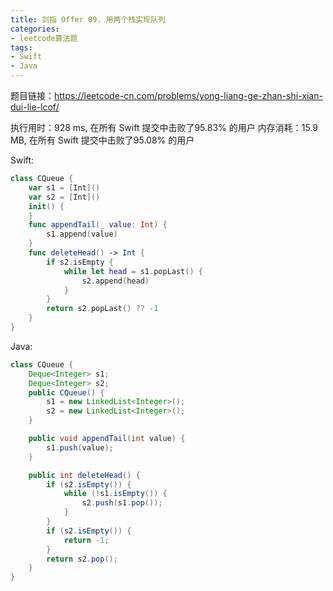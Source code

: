 ```yaml
---
title: 剑指 Offer 09. 用两个栈实现队列
categories:
- leetcode算法题
tags:
- Swift
- Java
--- 
```


题目链接：https://leetcode-cn.com/problems/yong-liang-ge-zhan-shi-xian-dui-lie-lcof/

执行用时：928 ms, 在所有 Swift 提交中击败了95.83% 的用户
内存消耗：15.9 MB, 在所有 Swift 提交中击败了95.08% 的用户

Swift:
``` swift
class CQueue {
    var s1 = [Int]()
    var s2 = [Int]()
    init() { 
    }
    func appendTail(_ value: Int) {
        s1.append(value)
    }
    func deleteHead() -> Int {
        if s2.isEmpty {
            while let head = s1.popLast() {
                s2.append(head)
            }
        }
        return s2.popLast() ?? -1
    }
}
```

Java:
``` java
class CQueue {
    Deque<Integer> s1;
    Deque<Integer> s2;
    public CQueue() {
        s1 = new LinkedList<Integer>();
        s2 = new LinkedList<Integer>();
    }

    public void appendTail(int value) {
        s1.push(value);
    }

    public int deleteHead() {
        if (s2.isEmpty()) {
            while (!s1.isEmpty()) {
                s2.push(s1.pop());
            }
        }
        if (s2.isEmpty()) {
            return -1;
        }
        return s2.pop();
    }
}
```
